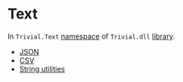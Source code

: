 # Text

In `Trivial.Text` [namespace](./README) of `Trivial.dll` [library](../README).

- [JSON](./json)
- [CSV](./csv)
- [String utilities](./string)